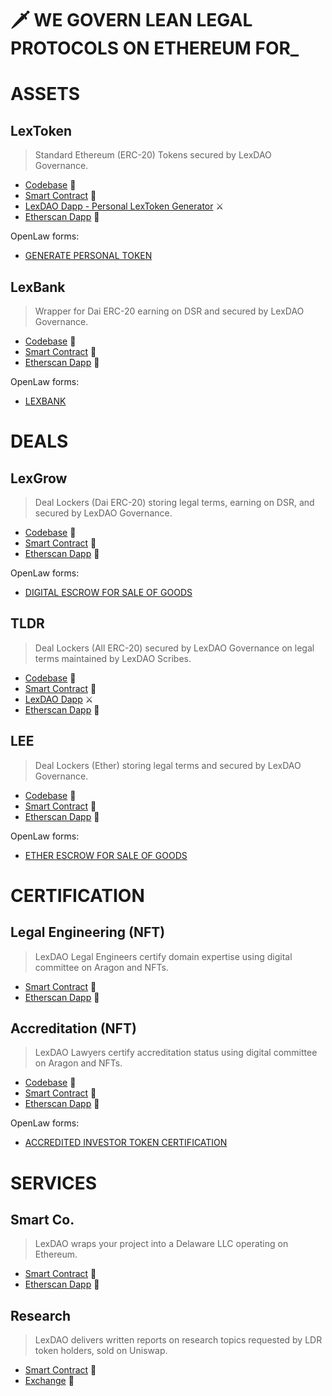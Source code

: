 # 🗡️ WE GOVERN LEAN LEGAL PROTOCOLS ON ETHEREUM FOR_

# ASSETS

## LexToken
> Standard Ethereum (ERC-20) Tokens secured by LexDAO Governance.

- [Codebase](https://github.com/lexDAO/LexToken)  🔐
- [Smart Contract](https://etherscan.io/address/0x8e80207b67e7a3352e1624be5c13402b4c8ea8cc#code)  🤖
- [LexDAO Dapp - Personal LexToken Generator](http://personaltoken.me/)  ⚔️
- [Etherscan Dapp](https://etherscan.io/dapp/0x8e80207b67e7a3352e1624be5c13402b4c8ea8cc#writeContract)  💼

OpenLaw forms: 

- [GENERATE PERSONAL TOKEN](https://lib.openlaw.io/web/default/template/Generate%20Personal%20Token)

## LexBank
> Wrapper for Dai ERC-20 earning on DSR and secured by LexDAO Governance.

- [Codebase](https://github.com/lexDAO/LexBank)  🔐
- [Smart Contract](https://etherscan.io/address/0xdab9050983202fb4d9941e010df660376fa6726f#code)  🤖
- [Etherscan Dapp](https://etherscan.io/dapp/0xdab9050983202fb4d9941e010df660376fa6726f#writeContract)  💼

OpenLaw forms: 

- [LEXBANK](https://lib.openlaw.io/web/default/template/LexBank)

# DEALS

## LexGrow
> Deal Lockers (Dai ERC-20) storing legal terms, earning on DSR, and secured by LexDAO Governance.

- [Codebase](https://github.com/lexDAO/Escrow)  🔐
- [Smart Contract](https://etherscan.io/address/0xd08d4f315f9a05a4e814976a6789b9c1fcdd00b9#code)  🤖
- [Etherscan Dapp](https://etherscan.io/dapp/0xd08d4f315f9a05a4e814976a6789b9c1fcdd00b9#writeContract)  💼

OpenLaw forms: 

- [DIGITAL ESCROW FOR SALE OF GOODS](https://lib.openlaw.io/web/default/template/Digital%20Escrow%20for%20Sale%20of%20Goods)

## TLDR
> Deal Lockers (All ERC-20) secured by LexDAO Governance on legal terms maintained by LexDAO Scribes.

- [Codebase](https://github.com/lexDAO/TLDR)  🔐
- [Smart Contract](https://etherscan.io/address/0x8CEDe32BbbCe5854992e151Fe215f2887E522553#code)  🤖
- [LexDAO Dapp](http://lexdao.club/)  ⚔️
- [Etherscan Dapp](https://etherscan.io/dapp/0x8CEDe32BbbCe5854992e151Fe215f2887E522553#writeContract)  💼

## LEE
> Deal Lockers (Ether) storing legal terms and secured by LexDAO Governance.

- [Codebase](https://github.com/lexDAO/LEE)  🔐
- [Smart Contract](https://etherscan.io/address/0xf8bb603941d555559a6b7b6a406dee5db8c8802f#code)  🤖
- [Etherscan Dapp](https://etherscan.io/dapp/0xf8bb603941d555559a6b7b6a406dee5db8c8802f#writeContract)  💼

OpenLaw forms: 

- [ETHER ESCROW FOR SALE OF GOODS](https://lib.openlaw.io/web/default/template/Ether%20Escrow%20for%20Sale%20of%20Goods)

# CERTIFICATION

## Legal Engineering (NFT)
> LexDAO Legal Engineers certify domain expertise using digital committee on Aragon and NFTs.

- [Smart Contract](https://etherscan.io/address/0xba2e37f18b647f19aa2e48581729fc4d0131b270#code)  🤖
- [Etherscan Dapp](https://etherscan.io/dapp/0xba2e37f18b647f19aa2e48581729fc4d0131b270#writeContract)  💼

## Accreditation (NFT)
> LexDAO Lawyers certify accreditation status using digital committee on Aragon and NFTs.

- [Codebase](https://github.com/lexDAO/AIT)  🔐
- [Smart Contract](https://etherscan.io/address/0x913b5d0ececaf3a6b267d3ebc29f3361e6e75633#code)  🤖
- [Etherscan Dapp](https://etherscan.io/dapp/0x913b5d0ececaf3a6b267d3ebc29f3361e6e75633#writeContract)  💼

OpenLaw forms: 

- [ACCREDITED INVESTOR TOKEN CERTIFICATION](https://lib.openlaw.io/web/default/template/Accredited%20Investor%20Token%20Certification)

# SERVICES

## Smart Co. 
> LexDAO wraps your project into a Delaware LLC operating on Ethereum.

- [Smart Contract](https://etherscan.io/address/0xd94e2dde18db7844242e5fbc6cafe116e2a5965f#code)  🤖
- [Etherscan Dapp](https://etherscan.io/dapp/0xd94e2dde18db7844242e5fbc6cafe116e2a5965f#writeContract)  💼

## Research 
> LexDAO delivers written reports on research topics requested by LDR token holders, sold on Uniswap.

- [Smart Contract](https://etherscan.io/address/0x913b5d0ececaf3a6b267d3ebc29f3361e6e75633#code)  🤖
- [Exchange](https://uniswap.info/token/0x180819c2a7d12d0b24fb7a3a4e001fcde32d95de)  🦄
